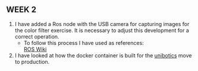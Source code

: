 ## WEEK 2

1. I have added a Ros node with the USB camera for capturing images for the color filter exercise. It is necessary to adjust this development for a correct operation.   
    - To follow this process I have used as references:   
        [ROS Wiki](https://wiki.ros.org/usb_cam)      
2. I have looked at how the docker container is built for the [unibotics](https://github.com/jderobot-hub/unibotics-webserver/tree/master/docker_simulation) move to production.   

